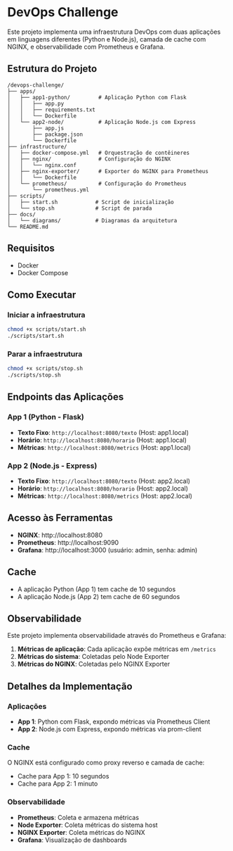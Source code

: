 # DevOps Challenge

Este projeto implementa uma infraestrutura DevOps com duas aplicações em linguagens diferentes (Python e Node.js), camada de cache com NGINX, e observabilidade com Prometheus e Grafana.

## Estrutura do Projeto

```
/devops-challenge/
├── apps/
│   ├── app1-python/         # Aplicação Python com Flask
│   │   ├── app.py
│   │   ├── requirements.txt
│   │   └── Dockerfile
│   └── app2-node/           # Aplicação Node.js com Express
│       ├── app.js
│       ├── package.json
│       └── Dockerfile
├── infrastructure/
│   ├── docker-compose.yml   # Orquestração de contêineres
│   ├── nginx/               # Configuração do NGINX
│   │   └── nginx.conf
│   ├── nginx-exporter/      # Exporter do NGINX para Prometheus
│   │   └── Dockerfile
│   └── prometheus/          # Configuração do Prometheus
│       └── prometheus.yml
├── scripts/
│   ├── start.sh            # Script de inicialização
│   └── stop.sh             # Script de parada
├── docs/
│   └── diagrams/           # Diagramas da arquitetura
└── README.md
```

## Requisitos

- Docker
- Docker Compose

## Como Executar

### Iniciar a infraestrutura

```bash
chmod +x scripts/start.sh
./scripts/start.sh
```

### Parar a infraestrutura

```bash
chmod +x scripts/stop.sh
./scripts/stop.sh
```

## Endpoints das Aplicações

### App 1 (Python - Flask)

- **Texto Fixo**: `http://localhost:8080/texto` (Host: app1.local)
- **Horário**: `http://localhost:8080/horario` (Host: app1.local)
- **Métricas**: `http://localhost:8080/metrics` (Host: app1.local)

### App 2 (Node.js - Express)

- **Texto Fixo**: `http://localhost:8080/texto` (Host: app2.local)
- **Horário**: `http://localhost:8080/horario` (Host: app2.local)
- **Métricas**: `http://localhost:8080/metrics` (Host: app2.local)

## Acesso às Ferramentas

- **NGINX**: http://localhost:8080
- **Prometheus**: http://localhost:9090
- **Grafana**: http://localhost:3000 (usuário: admin, senha: admin)

## Cache

- A aplicação Python (App 1) tem cache de 10 segundos
- A aplicação Node.js (App 2) tem cache de 60 segundos

## Observabilidade

Este projeto implementa observabilidade através do Prometheus e Grafana:

1. **Métricas de aplicação**: Cada aplicação expõe métricas em `/metrics`
2. **Métricas do sistema**: Coletadas pelo Node Exporter
3. **Métricas do NGINX**: Coletadas pelo NGINX Exporter

## Detalhes da Implementação

### Aplicações

- **App 1**: Python com Flask, expondo métricas via Prometheus Client
- **App 2**: Node.js com Express, expondo métricas via prom-client

### Cache

O NGINX está configurado como proxy reverso e camada de cache:
- Cache para App 1: 10 segundos
- Cache para App 2: 1 minuto

### Observabilidade

- **Prometheus**: Coleta e armazena métricas
- **Node Exporter**: Coleta métricas do sistema host
- **NGINX Exporter**: Coleta métricas do NGINX
- **Grafana**: Visualização de dashboards
